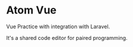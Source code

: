 # Atom Vue

Vue Practice with integration with Laravel.

It's a shared code editor for paired programming.
